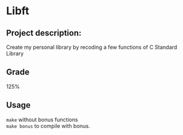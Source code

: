 # Libft

## Project description:
Create my personal library by recoding a few functions of C Standard Library

## Grade
125%

## Usage

```make``` without bonus functions\
```make bonus``` to compile with bonus.
